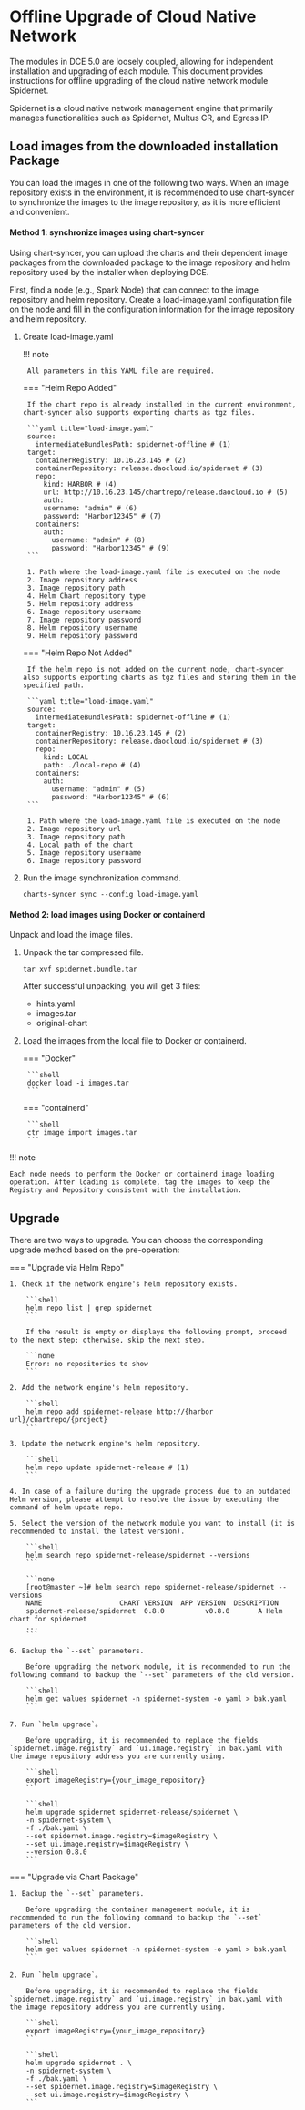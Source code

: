 # Offline Upgrade of Cloud Native Network

The modules in DCE 5.0 are loosely coupled, allowing for independent installation and upgrading of each module. This document provides instructions for offline upgrading of the cloud native network module Spidernet.

Spidernet is a cloud native network management engine that primarily manages functionalities such as Spidernet, Multus CR, and Egress IP.

## Load images from the downloaded installation Package

You can load the images in one of the following two ways. When an image repository exists in the environment, it is recommended to use chart-syncer to synchronize the images to the image repository, as it is more efficient and convenient.

#### Method 1: synchronize images using chart-syncer

Using chart-syncer, you can upload the charts and their dependent image packages from the downloaded package to the image repository and helm repository used by the installer when deploying DCE.

First, find a node (e.g., Spark Node) that can connect to the image repository and helm repository. Create a load-image.yaml configuration file on the node and fill in the configuration information for the image repository and helm repository.

1. Create load-image.yaml

    !!! note  

        All parameters in this YAML file are required.
  
    === "Helm Repo Added"

        If the chart repo is already installed in the current environment, chart-syncer also supports exporting charts as tgz files.
  
        ```yaml title="load-image.yaml"
        source:
          intermediateBundlesPath: spidernet-offline # (1)
        target:
          containerRegistry: 10.16.23.145 # (2)
          containerRepository: release.daocloud.io/spidernet # (3)
          repo:
            kind: HARBOR # (4)
            url: http://10.16.23.145/chartrepo/release.daocloud.io # (5)
            auth:
            username: "admin" # (6)
            password: "Harbor12345" # (7)
          containers:
            auth:
              username: "admin" # (8)
              password: "Harbor12345" # (9)
        ```
  
        1. Path where the load-image.yaml file is executed on the node
        2. Image repository address
        3. Image repository path
        4. Helm Chart repository type
        5. Helm repository address
        6. Image repository username
        7. Image repository password
        8. Helm repository username
        9. Helm repository password 

    === "Helm Repo Not Added"

        If the helm repo is not added on the current node, chart-syncer also supports exporting charts as tgz files and storing them in the specified path.

        ```yaml title="load-image.yaml"
        source:
          intermediateBundlesPath: spidernet-offline # (1)
        target:
          containerRegistry: 10.16.23.145 # (2)
          containerRepository: release.daocloud.io/spidernet # (3)
          repo:
            kind: LOCAL
            path: ./local-repo # (4)
          containers:
            auth:
              username: "admin" # (5)
              password: "Harbor12345" # (6)
        ```
  
        1. Path where the load-image.yaml file is executed on the node
        2. Image repository url
        3. Image repository path
        4. Local path of the chart
        5. Image repository username
        6. Image repository password

2. Run the image synchronization command.
  
    ```shell
    charts-syncer sync --config load-image.yaml
    ```
  
#### Method 2: load images using Docker or containerd

Unpack and load the image files.

1. Unpack the tar compressed file.

    ```shell
    tar xvf spidernet.bundle.tar
    ```
  
    After successful unpacking, you will get 3 files:

    - hints.yaml
    - images.tar
    - original-chart

2. Load the images from the local file to Docker or containerd.
  
    === "Docker"

        ```shell
        docker load -i images.tar
        ```

    === "containerd"

        ```shell
        ctr image import images.tar
        ```

!!! note

    Each node needs to perform the Docker or containerd image loading operation. After loading is complete, tag the images to keep the Registry and Repository consistent with the installation.

## Upgrade

There are two ways to upgrade. You can choose the corresponding upgrade method based on the pre-operation:

=== "Upgrade via Helm Repo"

    1. Check if the network engine's helm repository exists.

        ```shell
        helm repo list | grep spidernet
        ```

        If the result is empty or displays the following prompt, proceed to the next step; otherwise, skip the next step.

        ```none
        Error: no repositories to show
        ```

    2. Add the network engine's helm repository.

        ```shell
        helm repo add spidernet-release http://{harbor url}/chartrepo/{project}
        ```

    3. Update the network engine's helm repository.

        ```shell
        helm repo update spidernet-release # (1)
        ```

    4. In case of a failure during the upgrade process due to an outdated Helm version, please attempt to resolve the issue by executing the command of helm update repo. 

    5. Select the version of the network module you want to install (it is recommended to install the latest version).

        ```shell
        helm search repo spidernet-release/spidernet --versions
        ```

        ```none
        [root@master ~]# helm search repo spidernet-release/spidernet --versions
        NAME                   CHART VERSION  APP VERSION  DESCRIPTION
        spidernet-release/spidernet  0.8.0          v0.8.0       A Helm chart for spidernet
        ...
        ```

    6. Backup the `--set` parameters.

        Before upgrading the network module, it is recommended to run the following command to backup the `--set` parameters of the old version.

        ```shell
        helm get values spidernet -n spidernet-system -o yaml > bak.yaml
        ```

    7. Run `helm upgrade`。

        Before upgrading, it is recommended to replace the fields `spidernet.image.registry` and `ui.image.registry` in bak.yaml with the image repository address you are currently using.

        ```shell
        export imageRegistry={your_image_repository}
        ```

        ```shell
        helm upgrade spidernet spidernet-release/spidernet \
        -n spidernet-system \
        -f ./bak.yaml \
        --set spidernet.image.registry=$imageRegistry \
        --set ui.image.registry=$imageRegistry \
        --version 0.8.0
        ```

=== "Upgrade via Chart Package"

    1. Backup the `--set` parameters.

        Before upgrading the container management module, it is recommended to run the following command to backup the `--set` parameters of the old version.

        ```shell
        helm get values spidernet -n spidernet-system -o yaml > bak.yaml
        ```

    2. Run `helm upgrade`。

        Before upgrading, it is recommended to replace the fields `spidernet.image.registry` and `ui.image.registry` in bak.yaml with the image repository address you are currently using.

        ```shell
        export imageRegistry={your_image_repository}
        ```

        ```shell
        helm upgrade spidernet . \
        -n spidernet-system \
        -f ./bak.yaml \
        --set spidernet.image.registry=$imageRegistry \
        --set ui.image.registry=$imageRegistry \
        ```
